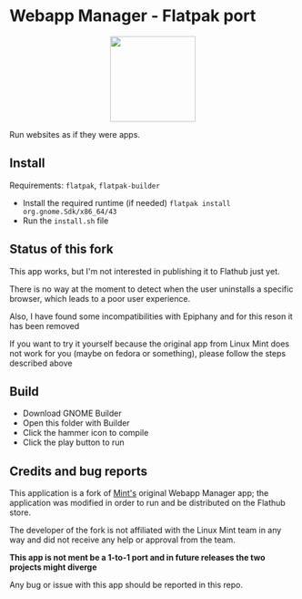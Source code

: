 # Webapp Manager - Flatpak port

<p align="center">
  <img width="150" src="https://raw.githubusercontent.com/mijorus/webapp-manager/master/data/icons/hicolor/scalable/apps/it.mijorus.webappmanager.svg">
</p>

Run websites as if they were apps.


## Install

Requirements: `flatpak`, `flatpak-builder`

- Install the required runtime (if needed) `flatpak install org.gnome.Sdk/x86_64/43`
- Run the `install.sh` file

## Status of this fork
This app works, but I'm not interested in publishing it to Flathub just yet.

There is no way at the moment to detect when the user uninstalls a specific browser, which leads to a poor user experience.

Also, I have found some incompatibilities with Epiphany and for this reson it has been removed

If you want to try it yourself because the original app from Linux Mint does not work for you (maybe on fedora or something), please follow the steps described above

## Build

- Download GNOME Builder
- Open this folder with Builder
- Click the hammer icon to compile
- Click the play button to run

## Credits and bug reports
This application is a fork of [Mint's](https://github.com/linuxmint/webapp-manager) original Webapp Manager app; the application was modified in order to run and be distributed on the Flathub store.

The developer of the fork is not affiliated with the Linux Mint team in any way and did not receive any help or approval from the team.

**This app is not ment be a 1-to-1 port and in future releases the two projects might diverge**

Any bug or issue with this app should be reported in this repo.
